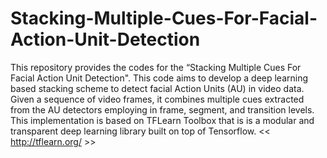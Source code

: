 # Stacking-Multiple-Cues-For-Facial-Action-Unit-Detection
This repository provides the codes for the “Stacking Multiple Cues For Facial Action Unit Detection". This code aims to develop a deep learning based stacking scheme to detect facial Action Units (AU) in video data. Given a sequence of video frames, it combines multiple cues extracted from the AU detectors employing in frame, segment, and transition levels. This implementation is based on TFLearn Toolbox that is is a modular and transparent deep learning library built on top of Tensorflow.
<< http://tflearn.org/ >>
